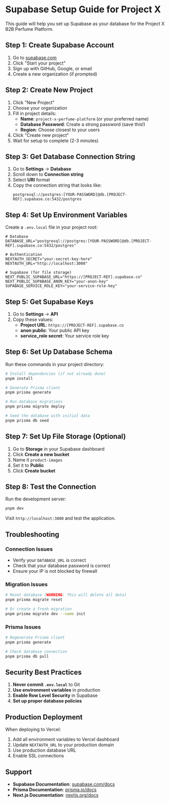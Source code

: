 # Supabase Setup Guide for Project X

This guide will help you set up Supabase as your database for the Project X B2B Perfume Platform.

## Step 1: Create Supabase Account

1. Go to [supabase.com](https://supabase.com)
2. Click "Start your project"
3. Sign up with GitHub, Google, or email
4. Create a new organization (if prompted)

## Step 2: Create New Project

1. Click "New Project"
2. Choose your organization
3. Fill in project details:
   - **Name**: `project-x-perfume-platform` (or your preferred name)
   - **Database Password**: Create a strong password (save this!)
   - **Region**: Choose closest to your users
4. Click "Create new project"
5. Wait for setup to complete (2-3 minutes)

## Step 3: Get Database Connection String

1. Go to **Settings** → **Database**
2. Scroll down to **Connection string**
3. Select **URI** format
4. Copy the connection string that looks like:
   ```
   postgresql://postgres:[YOUR-PASSWORD]@db.[PROJECT-REF].supabase.co:5432/postgres
   ```

## Step 4: Set Up Environment Variables

Create a `.env.local` file in your project root:

```env
# Database
DATABASE_URL="postgresql://postgres:[YOUR-PASSWORD]@db.[PROJECT-REF].supabase.co:5432/postgres"

# Authentication
NEXTAUTH_SECRET="your-secret-key-here"
NEXTAUTH_URL="http://localhost:3000"

# Supabase (for file storage)
NEXT_PUBLIC_SUPABASE_URL="https://[PROJECT-REF].supabase.co"
NEXT_PUBLIC_SUPABASE_ANON_KEY="your-anon-key"
SUPABASE_SERVICE_ROLE_KEY="your-service-role-key"
```

## Step 5: Get Supabase Keys

1. Go to **Settings** → **API**
2. Copy these values:
   - **Project URL**: `https://[PROJECT-REF].supabase.co`
   - **anon public**: Your public API key
   - **service_role secret**: Your service role key

## Step 6: Set Up Database Schema

Run these commands in your project directory:

```bash
# Install dependencies (if not already done)
pnpm install

# Generate Prisma client
pnpm prisma generate

# Run database migrations
pnpm prisma migrate deploy

# Seed the database with initial data
pnpm prisma db seed
```

## Step 7: Set Up File Storage (Optional)

1. Go to **Storage** in your Supabase dashboard
2. Click **Create a new bucket**
3. Name it `product-images`
4. Set it to **Public**
5. Click **Create bucket**

## Step 8: Test the Connection

Run the development server:

```bash
pnpm dev
```

Visit `http://localhost:3000` and test the application.

## Troubleshooting

### Connection Issues
- Verify your `DATABASE_URL` is correct
- Check that your database password is correct
- Ensure your IP is not blocked by firewall

### Migration Issues
```bash
# Reset database (WARNING: This will delete all data)
pnpm prisma migrate reset

# Or create a fresh migration
pnpm prisma migrate dev --name init
```

### Prisma Issues
```bash
# Regenerate Prisma client
pnpm prisma generate

# Check database connection
pnpm prisma db pull
```

## Security Best Practices

1. **Never commit `.env.local`** to Git
2. **Use environment variables** in production
3. **Enable Row Level Security** in Supabase
4. **Set up proper database policies**

## Production Deployment

When deploying to Vercel:

1. Add all environment variables to Vercel dashboard
2. Update `NEXTAUTH_URL` to your production domain
3. Use production database URL
4. Enable SSL connections

## Support

- **Supabase Documentation**: [supabase.com/docs](https://supabase.com/docs)
- **Prisma Documentation**: [prisma.io/docs](https://prisma.io/docs)
- **Next.js Documentation**: [nextjs.org/docs](https://nextjs.org/docs) 